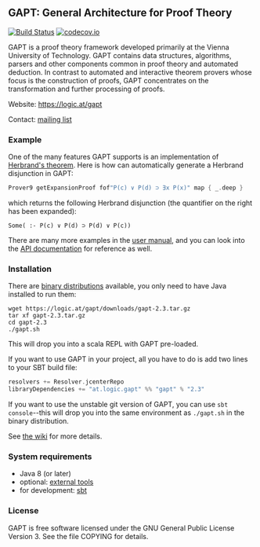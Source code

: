 <!---
vim:spell spelllang=en:
-->
## GAPT: General Architecture for Proof Theory
[![Build Status](https://travis-ci.org/gapt/gapt.svg?branch=master)](https://travis-ci.org/gapt/gapt) [![codecov.io](https://codecov.io/github/gapt/gapt/coverage.svg?branch=master)](https://codecov.io/github/gapt/gapt?branch=master)

GAPT is a proof theory framework developed primarily at the Vienna University
of Technology. GAPT contains data structures, algorithms, parsers and other
components common in proof theory and automated deduction. In contrast to
automated and interactive theorem provers whose focus is the construction of
proofs, GAPT concentrates on the transformation and further processing of
proofs.

Website: https://logic.at/gapt

Contact: [mailing list](https://groups.google.com/forum/#!forum/gapt-group)

### Example

One of the many features GAPT supports is an implementation of [Herbrand's
theorem](https://en.wikipedia.org/wiki/Herbrand%27s_theorem).  Here is how can
automatically generate a Herbrand disjunction in GAPT:
```scala
Prover9 getExpansionProof fof"P(c) ∨ P(d) ⊃ ∃x P(x)" map { _.deep }
```
which returns the following Herbrand disjunction (the quantifier on the right
has been expanded):
```
Some( :- P(c) ∨ P(d) ⊃ P(d) ∨ P(c))
```

There are many more examples in the [user
manual](http://logic.at/gapt/downloads/gapt-user-manual.pdf), and you can look
into the [API documentation](http://logic.at/gapt/api/) for reference as well.

### Installation

There are [binary distributions](https://logic.at/gapt) available, you only
need to have Java installed to run them:
```
wget https://logic.at/gapt/downloads/gapt-2.3.tar.gz
tar xf gapt-2.3.tar.gz
cd gapt-2.3
./gapt.sh
```
This will drop you into a scala REPL with GAPT pre-loaded.

If you want to use GAPT in your project, all you have to do is add two lines to
your SBT build file:
```scala
resolvers += Resolver.jcenterRepo
libraryDependencies += "at.logic.gapt" %% "gapt" % "2.3"
```

If you want to use the unstable git version of GAPT, you can use `sbt
console`--this will drop you into the same environment as `./gapt.sh` in the
binary distribution.

See [the wiki](https://github.com/gapt/gapt/wiki/Compiling-and-running-from-source)
for more details.

### System requirements

* Java 8 (or later)
* optional: [external tools](https://github.com/gapt/gapt/wiki/External-software)
* for development: [sbt](http://www.scala-sbt.org/)

### License

GAPT is free software licensed under the GNU General Public License Version 3.
See the file COPYING for details.
